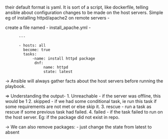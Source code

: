 
their default format is yaml. It is sort of a script, like dockerfile, telling ansible about configuration changes to be made on the host servers. Simple eg of installing httpd/apache2 on remote servers - 

 create a file named - install_apache.yml -

		  --- 

		  - hosts: all
		    become: true
		    tasks: 
			    -name: install httpd package
				 dnf: 
					 name: httpd
					 state: latest


->  Ansible will always gather facts about the host servers before running the playbook. 

=> Understanding the output- 
	1. Unreachable - if the server was offline, this would be 1
	2. skipped - if we had some conditional task, ie run this task if some requirements are not met or else skip it. 
	3. rescue - run a task as rescue if some previous task had failed. 
	4. failed - if the task failed to run on the host server. Eg: if the package did not exist in repo. 


-> We can also remove packages: 
	- just change the state from latest to absent
	